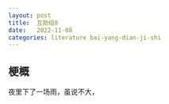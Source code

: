 ```yaml
---
layout: post
title:  互助组8
date:   2022-11-08
categories: literature bai-yang-dian-ji-shi
---
```


## 梗概

夜里下了一场雨，虽说不大，